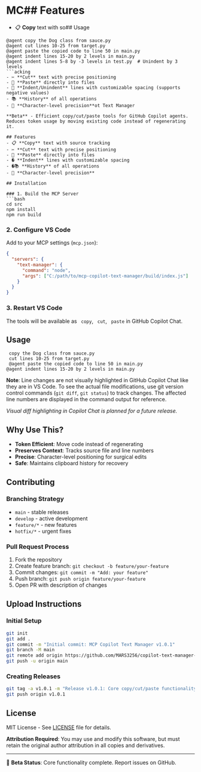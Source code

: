 # MC## Features
- 📋 **Copy** text with so## Usage
```
@agent copy the Dog class from sauce.py
@agent cut lines 10-25 from target.py  
@agent paste the copied code to line 50 in main.py
@agent indent lines 15-20 by 2 levels in main.py
@agent indent lines 5-8 by -3 levels in test.py  # Unindent by 3 levels
```acking
- ✂️ **Cut** text with precise positioning  
- 📝 **Paste** directly into files
- 🔢 **Indent/Unindent** lines with customizable spacing (supports negative values)
- 📚 **History** of all operations
- 🎯 **Character-level precision**ot Text Manager

**Beta** - Efficient copy/cut/paste tools for GitHub Copilot agents. Reduces token usage by moving existing code instead of regenerating it.

## Features
- 📋 **Copy** text with source tracking
- ✂️ **Cut** text with precise positioning  
- 📝 **Paste** directly into files
- � **Indent** lines with customizable spacing
- �📚 **History** of all operations
- 🎯 **Character-level precision**

## Installation

### 1. Build the MCP Server
```bash
cd src
npm install
npm run build
```

### 2. Configure VS Code
Add to your MCP settings (`mcp.json`):
```json
{
  "servers": {
    "text-manager": {
      "command": "node",
      "args": ["C:/path/to/mcp-copilot-text-manager/build/index.js"]
    }
  }
}
```

### 3. Restart VS Code
The tools will be available as ` copy`, ` cut`, ` paste` in GitHub Copilot Chat.

## Usage
```
 copy the Dog class from sauce.py
 cut lines 10-25 from target.py  
 @agent paste the copied code to line 50 in main.py
@agent indent lines 15-20 by 2 levels in main.py
```

**Note**: Line changes are not visually highlighted in GitHub Copilot Chat like they are in VS Code. To see the actual file modifications, use git version control commands (`git diff`, `git status`) to track changes. The affected line numbers are displayed in the command output for reference.

*Visual diff highlighting in Copilot Chat is planned for a future release.*

## Why Use This?
- **Token Efficient**: Move code instead of regenerating
- **Preserves Context**: Tracks source file and line numbers
- **Precise**: Character-level positioning for surgical edits
- **Safe**: Maintains clipboard history for recovery

## Contributing

### Branching Strategy
- `main` - stable releases
- `develop` - active development
- `feature/*` - new features
- `hotfix/*` - urgent fixes

### Pull Request Process
1. Fork the repository
2. Create feature branch: `git checkout -b feature/your-feature`
3. Commit changes: `git commit -m "Add: your feature"`
4. Push branch: `git push origin feature/your-feature`
5. Open PR with description of changes

## Upload Instructions

### Initial Setup
```bash
git init
git add .
git commit -m "Initial commit: MCP Copilot Text Manager v1.0.1"
git branch -M main
git remote add origin https://github.com/MARS3256/copilot-text-manager-mcp.git
git push -u origin main
```

### Creating Releases
```bash
git tag -a v1.0.1 -m "Release v1.0.1: Core copy/cut/paste functionality"
git push origin v1.0.1
```

## License
MIT License - See [LICENSE](./LICENSE) file for details.

**Attribution Required**: You may use and modify this software, but must retain the original author attribution in all copies and derivatives.

---
🚧 **Beta Status**: Core functionality complete. Report issues on GitHub.
